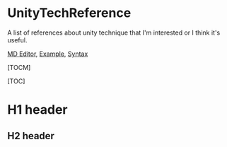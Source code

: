 # UnityTechReference
A list of references about unity technique that I'm interested or I think it's useful.

[MD Editor](https://dillinger.io/), [Example](https://pandao.github.io/editor.md/en.html), [Syntax](https://www.markdownguide.org/basic-syntax/)


[TOCM]

[TOC]
# H1 header
## H2 header
